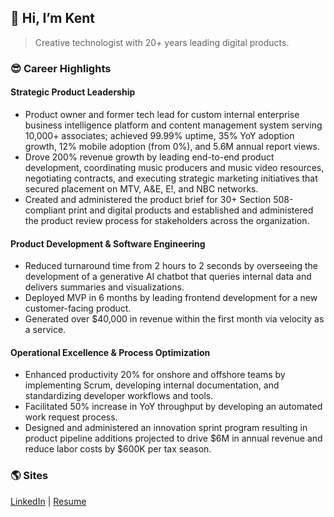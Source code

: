 ## **👋 Hi, I’m Kent**

> Creative technologist with 20+ years leading digital products.

### 😎 Career Highlights

#### Strategic Product Leadership

- Product owner and former tech lead for custom internal enterprise business intelligence platform and content management system serving 10,000+ associates; achieved 99.99% uptime, 35% YoY adoption growth, 12% mobile adoption (from 0%), and 5.6M annual report views.
- Drove 200% revenue growth by leading end-to-end product development, coordinating music producers and music video resources, negotiating contracts, and executing strategic marketing initiatives that secured placement on MTV, A&E, E!, and NBC networks.
- Created and administered the product brief for 30+ Section 508-compliant print and digital products and established and administered the product review process for stakeholders across the organization.

#### Product Development & Software Engineering

- Reduced turnaround time from 2 hours to 2 seconds by overseeing the development of a generative AI chatbot that queries internal data and delivers summaries and visualizations.
- Deployed MVP in 6 months by leading frontend development for a new customer-facing product.
- Generated over $40,000 in revenue within the first month via velocity as a service.

#### Operational Excellence & Process Optimization

- Enhanced productivity 20% for onshore and offshore teams by implementing Scrum, developing internal documentation, and standardizing developer workflows and tools.
- Facilitated 50% increase in YoY throughput by developing an automated work request process.
- Designed and administered an innovation sprint program resulting in product pipeline additions projected to drive $6M in annual revenue and reduce labor costs by $600K per tax season.

### 🌎 Sites

[LinkedIn](https://www.linkedin.com/in/theartofwarren/) | [Resume](https://www.kentwarren.dev)
